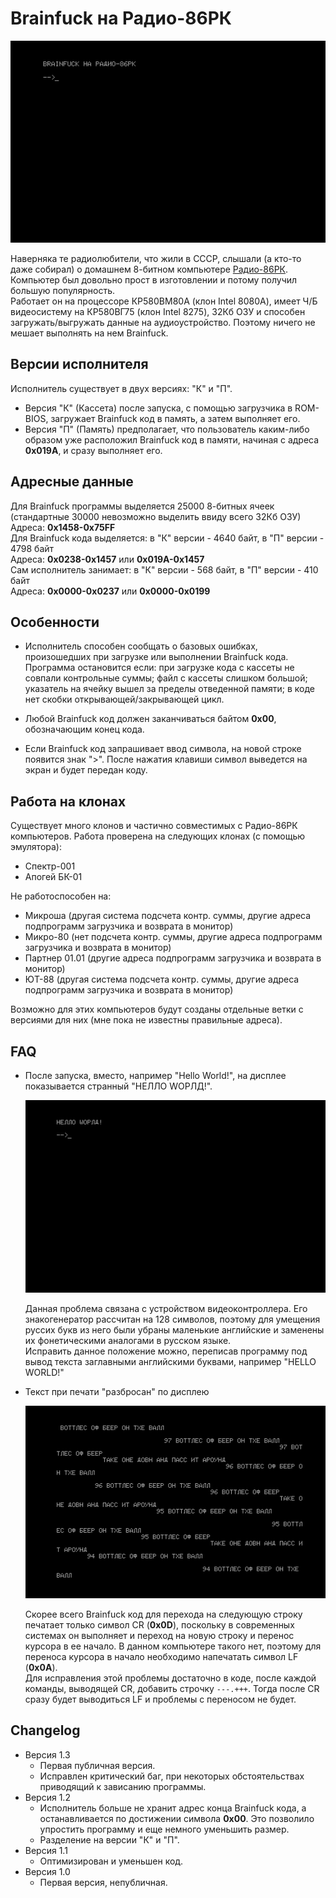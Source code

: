 # Brainfuck на Радио-86РК

![title](https://raw.githubusercontent.com/Bs0Dd/brainfuck-86rk/master/pictures/bfon86rk.png)

Наверняка те радиолюбители, что жили в СССР, слышали (а кто-то даже собирал) о домашнем 8-битном компьютере [Радио-86РК](https://ru.wikipedia.org/wiki/%D0%A0%D0%B0%D0%B4%D0%B8%D0%BE-86%D0%A0%D0%9A). Компьютер был довольно прост в изготовлении и потому получил большую популярность.  
Работает он на процессоре КР580ВМ80А (клон Intel 8080A), имеет Ч/Б видеосистему на КР580ВГ75 (клон Intel 8275), 32Кб ОЗУ и способен загружать/выгружать данные на аудиоустройство. Поэтому ничего не мешает выполнять на нем Brainfuck.

## Версии исполнителя
Исполнитель существует в двух версиях: "К" и "П".  
 * Версия "К" (Кассета) после запуска, с помощью загрузчика в ROM-BIOS, загружает Brainfuck код в память, а затем выполняет его.
 * Версия "П" (Память) предполагает, что пользователь каким-либо образом уже расположил Brainfuck код в памяти, начиная с адреса **0x019A**, и сразу выполняет его.

## Адресные данные
Для Brainfuck программы выделяется 25000 8-битных ячеек (стандартные 30000 невозможно выделить ввиду всего 32Кб ОЗУ)    
	Адреса: **0x1458-0x75FF**  
Для Brainfuck кода выделяется: в "К" версии - 4640 байт, в "П" версии - 4798 байт  
	Адреса:	**0x0238-0x1457** или **0x019A-0x1457**  
Сам исполнитель занимает: в "К" версии - 568 байт, в "П" версии - 410 байт  
	Адреса:	**0x0000-0x0237** или **0x0000-0x0199**

## Особенности
* Исполнитель способен сообщать о базовых ошибках, произошедших при загрузке или выполнении Brainfuck кода.
 Программа остановится если: при загрузке кода с кассеты не совпали контрольные суммы; файл с кассеты слишком большой; указатель на ячейку вышел за пределы отведенной памяти; в коде нет скобки открывающей/закрывающей цикл.

* Любой Brainfuck код должен заканчиваться байтом **0x00**, обозначающим конец кода.

* Если Brainfuck код запрашивает ввод символа, на новой строке появится знак ">". После нажатия клавиши символ выведется на экран и будет передан коду. 

## Работа на клонах
Существует много клонов и частично совместимых с Радио-86РК компьютеров.
Работа проверена на следующих клонах (с помощью эмулятора):
* Спектр-001
* Апогей БК-01

Не работоспособен на:
* Микроша (другая система подсчета контр. суммы, другие адреса подпрограмм загрузчика и возврата в монитор)
* Микро-80 (нет подсчета контр. суммы, другие адреса подпрограмм загрузчика и возврата в монитор)
* Партнер 01.01 (другие адреса подпрограмм загрузчика и возврата в монитор)
* ЮТ-88 (другая система подсчета контр. суммы, другие адреса подпрограмм загрузчика и возврата в монитор)

Возможно для этих компьютеров будут созданы отдельные ветки с версиями для них (мне пока не известны правильные адреса).

## FAQ

* После запуска, вместо, например "Hello World!", на дисплее показывается странный "HЕЛЛО WОРЛД!".

   ![letters](https://raw.githubusercontent.com/Bs0Dd/brainfuck-86rk/master/pictures/hello.png)
	  
   Данная проблема связана с устройством видеоконтроллера. Его знакогенератор рассчитан на 128 символов, поэтому для умещения руссих букв из него были убраны маленькие английские и заменены их фонетическими аналогами в русском языке.  
   Исправить данное положение можно, переписав программу под вывод текста заглавными английскими буквами, например "HELLO WORLD!"
	  
* Текст при печати "разбросан" по дисплею

   ![nolf](https://raw.githubusercontent.com/Bs0Dd/brainfuck-86rk/master/pictures/nolf.png)
	  
   Скорее всего Brainfuck код для перехода на следующую строку печатает только символ CR (**0x0D**), поскольку в современных системах он выполняет и переход на новую строку и перенос курсора в ее начало. В данном компьютере такого нет, поэтому для переноса курсора в начало необходимо напечатать символ LF (**0x0A**).  
   Для исправления этой проблемы достаточно в коде, после каждой команды, выводящей CR, добавить строчку `---.+++`. Тогда после CR сразу будет выводиться LF и проблемы с переносом не будет.
   
## Changelog
* Версия 1.3
   * Первая публичная версия.
   * Исправлен критический баг, при некоторых обстоятельствах приводящий к зависанию программы.
* Версия 1.2
   * Исполнитель больше не хранит адрес конца Brainfuck кода, а останавливается по достижении символа **0x00**. Это позволило упростить программу и еще немного уменьшить размер.
   * Разделение на версии "К" и "П".
* Версия 1.1
   * Оптимизирован и уменьшен код.
* Версия 1.0
   * Первая версия, непубличная.